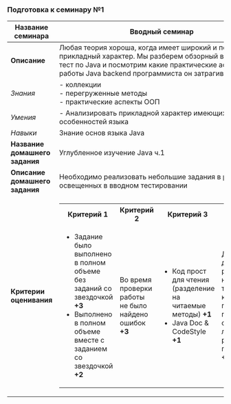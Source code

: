 ### Подготовка к семинару №1
| **Название семинара**              | Вводный семинар                                                                                                                                                                                                                                                                                                                                                                                                                                                                                                                                                                                     |
|------------------------------------|-----------------------------------------------------------------------------------------------------------------------------------------------------------------------------------------------------------------------------------------------------------------------------------------------------------------------------------------------------------------------------------------------------------------------------------------------------------------------------------------------------------------------------------------------------------------------------------------------------|
| **Описание**                       | Любая теория хороша, когда имеет широкий и полезный прикладный характер. Мы разберем обзорный вводный тест по Java и посмотрим какие практические аспеткы работы Java backend программиста он затрагивает                                                                                                                                                                                                                                                                                                                                                                                           |
| _Знания_                           | - коллекции <br/>- перегруженные методы <br/>- практические аспекты ООП                                                                                                                                                                                                                                                                                                                                                                                                                                                                                                                             |                                                                                                                                                                                                       ||                                                                                                                                                                                                         |
| _Умения_                           | - Анализировать прикладной характер имеющихся особенностей языка                                                                                                                                                                                                                                                                                                                                                                                                                                                                                                                                    |
| _Навыки_                           | Знание основ языка Java                                                                                                                                                                                                                                                                                                                                                                                                                                                                                                                                                                             |
| **Название домашнего задания**     | Углубленное изучение Java ч.1                                                                                                                                                                                                                                                                                                                                                                                                                                                                                                                                                                       |
| **Описание домашнего задания**     | Необходимо реализовать небольшие задания в рамках тем освещенных в вводном тестировании                                                                                                                                                                                                                                                                                                                                                                                                                                                                                                             |
| **Критерии оценивания**            | <table><tr><th>Критерий 1</th><th>Критерий 2</th><th>Критерий 3</th><th>Критерий 4</th></tr><tr><td><ul><li>Задание было выполнено в полном объеме без заданий со звездочкой **+3**</li><li> Выполнено в полном объеме вместе с заданием со звездочкой **+2**</li></ul></td><td>Во время проверки работы не было найдено ошибок **+3**</td><td><ul><li>Код прост для чтения (разделение на читаемые методы) **+1**</li><li>Java Doc & CodeStyle **+1**</li></ul></td><td> Для домашней работы написаны тесты, которые позволяют проверить основную логику работы программы **+2**</td></tr></table> |                                                                                                                                                                                                          |